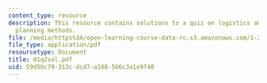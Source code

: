 ```yaml
---
content_type: resource
description: This resource contains solutions to a quiz on logistics and transportation
  planning methods.
file: /media/https%3A/open-learning-course-data-rc.s3.amazonaws.com/1-203j-logistical-and-transportation-planning-methods-fall-2006/59d5bc79313cdcd7a188566c3a1e9f40_01q2sol.pdf
file_type: application/pdf
resourcetype: Document
title: 01q2sol.pdf
uid: 59d5bc79-313c-dcd7-a188-566c3a1e9f40
---
```

